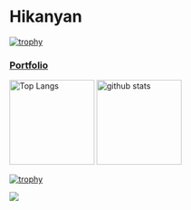 # Hikanyan

[![trophy](https://github-profile-trophy.vercel.app/?username=Hikanyan)](https://github.com/Hikanyan/github-profile-trophy)
### [Portfolio](https://Hikanyan.wixsite.com/Hikanyan-portfolio)
<p align="left"> 
  <img alt="Top Langs" height="150px" src="https://github-readme-stats.vercel.app/api/top-langs/?username=Hikanyan&layout=compact&count_private=true&show_icons=true&theme=dark" />
  <img alt="github stats" height="150px" src="https://github-readme-stats.vercel.app/api?username=Hikanyan&count_private=true&show_icons=true&show_icons=true&theme=dark" />
</p>

[![trophy](https://github-profile-trophy.vercel.app/?username=Hikanyan&theme=juicyfresh)](https://github.com/ryo-ma/github-profile-trophy)

![](https://github-profile-summary-cards.vercel.app/api/cards/profile-details?username=Hikanyan&theme=monokai)
